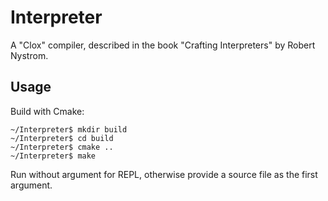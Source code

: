 # Interpreter
A "Clox" compiler, described in the book "Crafting Interpreters" by Robert Nystrom.

## Usage
Build with Cmake:
```
~/Interpreter$ mkdir build
~/Interpreter$ cd build
~/Interpreter$ cmake ..
~/Interpreter$ make
```
Run without argument for REPL, otherwise provide a source file as the first argument.
